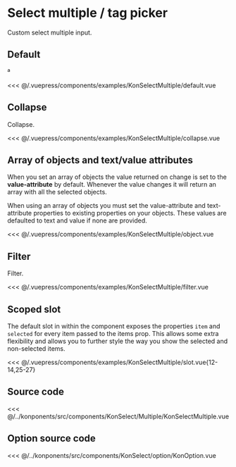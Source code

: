 # Select multiple / tag picker

Custom select multiple input.

## Default

ª

<Demo konponentName="examples-KonSelectMultiple-default">
<<< @/.vuepress/components/examples/KonSelectMultiple/default.vue
</Demo>

## Collapse

Collapse.

<Demo konponentName="examples-KonSelectMultiple-collapse">
<<< @/.vuepress/components/examples/KonSelectMultiple/collapse.vue
</Demo>

## Array of objects and text/value attributes

When you set an array of objects the value returned on change is set to the **value-attribute** by default.
Whenever the value changes it will return an array with all the selected objects.

When using an array of objects you must set the value-attribute and text-attribute properties to existing properties on your objects.
These values are defaulted to text and value if none are provided.

<Demo konponentName="examples-KonSelectMultiple-object">
<<< @/.vuepress/components/examples/KonSelectMultiple/object.vue
</Demo>

## Filter

Filter.

<Demo konponentName="examples-KonSelectMultiple-filter">
<<< @/.vuepress/components/examples/KonSelectMultiple/filter.vue
</Demo>

## Scoped slot

The default slot in within the component exposes the properties `item` and `selected` for every item passed to the items prop.
This allows some extra flexibility and allows you to further style the way you show the selected and non-selected items.

<Demo konponentName="examples-KonSelectMultiple-slot">
<<< @/.vuepress/components/examples/KonSelectMultiple/slot.vue{12-14,25-27}
</Demo>

## Source code

<SourceCode>
<<< @/../konponents/src/components/KonSelect/Multiple/KonSelectMultiple.vue
</SourceCode>

## Option source code

<SourceCode>
<<< @/../konponents/src/components/KonSelect/option/KonOption.vue
</SourceCode>